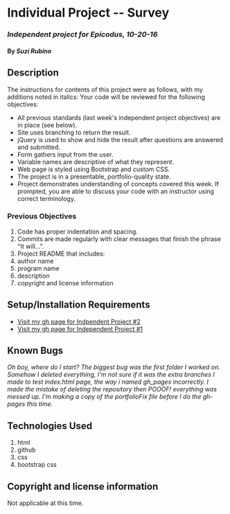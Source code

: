 # Individual Project -- Survey

### _Independent project for Epicodus, 10-20-16_

#### By _**Suzi Rubino**_

## Description

The instructions for contents of this project were as follows, with my additions noted in italics:
Your code will be reviewed for the following objectives:

* All previous standards (last week's independent project objectives) are in place (see below).
* Site uses branching to return the result.
* jQuery is used to show and hide the result after questions are answered and submitted.
* Form gathers input from the user.
* Variable names are descriptive of what they represent.
* Web page is styled using Bootstrap and custom CSS.
* The project is in a presentable, portfolio-quality state.
* Project demonstrates understanding of concepts covered this week. 
If prompted, you are able to discuss your code with an instructor using correct terminology.

### Previous Objectives
1. Code has proper indentation and spacing.
2. Commits are made regularly with clear messages that finish the phrase "It will…".
3. Project README that includes:
4. author name
5. program name
6. description
7. copyright and license information

## Setup/Installation Requirements
* [Visit my gh page for Indpendent Project #2](https://suzirubi.github.io/Independent-Project-Week-2/)
* [Visit my gh page for Independent Project #1](https://suzirubi.github.io/portfolioFix/)

## Known Bugs

_Oh boy, where do I start? The biggest bug was the first folder I worked on. Somehow I deleted everything, I'm not sure if it was the extra branches I made to test index.html page, the way i named gh_pages incorrectly. I made the mistake of deleting the repository then POOOF! everything was messed up. I'm making a copy of the portfolioFix file before I do the gh-pages this time._


## Technologies Used

1. html
2. github
3. css
4. bootstrap css

## Copyright and license information

Not applicable at this time.
